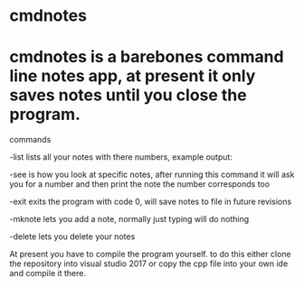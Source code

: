 # cmdnotes
cmdnotes is a barebones command line notes app, at present it only saves notes until you close the program.
========================================================================================================================================================================================

commands

-list lists all your notes with there numbers, example output:

-see is how you look at specific notes, after running this command it will ask you for a number and then print the note the number corresponds too

-exit exits the program with code 0, will save notes to file in future revisions

-mknote lets you add a note, normally just typing will do nothing

-delete lets you delete your notes

At present you have to compile the program yourself. to do this either clone the repository into visual studio 2017 or copy the cpp file into your own ide
and compile it there.
